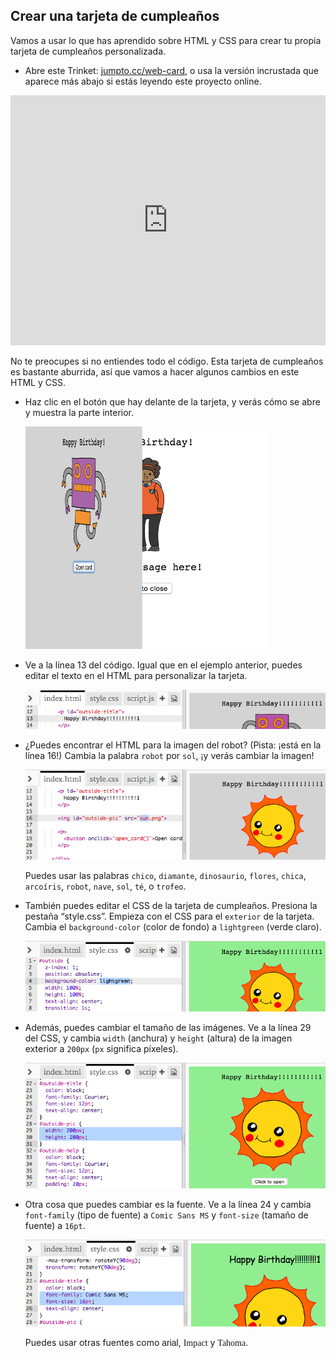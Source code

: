 ## Crear una tarjeta de cumpleaños

Vamos a usar lo que has aprendido sobre HTML y CSS para crear tu propia tarjeta de cumpleaños personalizada.

+ Abre este Trinket: <a href="http://jumpto.cc/web-card" target="_blank">jumpto.cc/web-card</a>, o usa la versión incrustada que aparece más abajo si estás leyendo este proyecto online.

<div class="trinket">
	<iframe src="https://trinket.io/embed/html/90506676c9" width="100%" height="400" frameborder="0" marginwidth="0" marginheight="0" allowfullscreen>
	</iframe>
</div>

No te preocupes si no entiendes todo el código. Esta tarjeta de cumpleaños es bastante aburrida, así que vamos a hacer algunos cambios en este HTML y CSS.

+ Haz clic en el botón que hay delante de la tarjeta, y verás cómo se abre y muestra la parte interior.

	![screenshot](images/birthday-click.png)

+ Ve a la línea 13 del código. Igual que en el ejemplo anterior, puedes editar el texto en el HTML para personalizar la tarjeta.

	![screenshot](images/birthday-card-html.png)

+ ¿Puedes encontrar el HTML para la imagen del robot? (Pista: ¡está en la línea 16!) Cambia la palabra `robot` por `sol`, ¡y verás cambiar la imagen!

	![screenshot](images/birthday-card-sun.png)

	Puedes usar las palabras `chico`, `diamante`, `dinosaurio`, `flores`, `chica`, `arcoíris`, `robot`, `nave`, `sol`, `té`, o `trofeo`.

+ También puedes editar el CSS de la tarjeta de cumpleaños. Presiona la pestaña “style.css”. Empieza con el CSS para el `exterior` de la tarjeta. Cambia el `background-color` (color de fondo) a `lightgreen` (verde claro).

	![screenshot](images/birthday-card-outside.png)

+ Además, puedes cambiar el tamaño de las imágenes. Ve a la línea 29 del CSS, y cambia `width` (anchura) y `height` (altura) de la imagen exterior a `200px` (`px` significa píxeles).

	![screenshot](images/birthday-card-size.png)	

+ Otra cosa que puedes cambiar es la fuente. Ve a la línea 24 y cambia `font-family` (tipo de fuente) a `Comic Sans MS` y `font-size` (tamaño de fuente) a `16pt`.

	![screenshot](images/birthday-card-font.png)

	Puedes usar otras fuentes como <span style="font-family: Arial;">arial</span>, <span style="font-family: impact;">Impact</span> y <span style="font-family: tahoma;">Tahoma</span>. 
